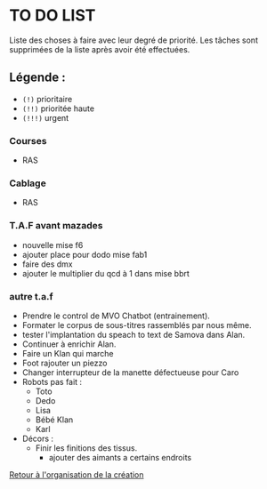 # TO DO LIST


Liste des choses à faire avec leur degré de priorité. Les tâches sont supprimées de la liste après avoir été effectuées.

## Légende :

- `(!)` prioritaire
- `(!!)` prioritée haute
- `(!!!)` urgent


### Courses

- RAS

### Cablage

- RAS

### T.A.F avant mazades

- nouvelle mise f6
- ajouter place pour dodo mise fab1
- faire des dmx
- ajouter le multiplier du qcd à 1 dans mise bbrt


### autre t.a.f

- Prendre le control de MVO Chatbot (entrainement).
- Formater le corpus de sous-titres rassemblés par nous même.
- tester l'implantation du speach to text de Samova dans Alan.
- Continuer à enrichir Alan.
- Faire un Klan qui marche
- Foot rajouter un piezzo
- Changer interrupteur de la manette défectueuse pour Caro
- Robots pas fait :
    - Toto
    - Dedo
    - Lisa
    - Bébé Klan
    - Karl
- Décors :
    - Finir les finitions des tissus.
        - ajouter des aimants a certains endroits
        
[Retour à l'organisation de la création](.)
